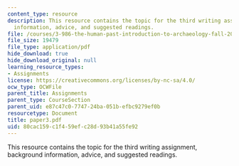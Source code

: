 ```yaml
---
content_type: resource
description: This resource contains the topic for the third writing assignment, background
  information, advice, and suggested readings.
file: /courses/3-986-the-human-past-introduction-to-archaeology-fall-2006/80cac159c1f459efc28d93b41a55fe92_paper3.pdf
file_size: 19479
file_type: application/pdf
hide_download: true
hide_download_original: null
learning_resource_types:
- Assignments
license: https://creativecommons.org/licenses/by-nc-sa/4.0/
ocw_type: OCWFile
parent_title: Assignments
parent_type: CourseSection
parent_uid: e87c47c0-7747-24ba-051b-efbc9279ef0b
resourcetype: Document
title: paper3.pdf
uid: 80cac159-c1f4-59ef-c28d-93b41a55fe92
---
```

This resource contains the topic for the third writing assignment, background information, advice, and suggested readings.